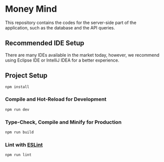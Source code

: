 # Money Mind

This repository contains the codes for the server-side part of the application, such as the database and the API queries.

## Recommended IDE Setup

There are many IDEs available in the market today, however, we recommend using Eclipse IDE or IntelliJ IDEA for a better experience.

## Project Setup

```sh
npm install
```

### Compile and Hot-Reload for Development

```sh
npm run dev
```

### Type-Check, Compile and Minify for Production

```sh
npm run build
```

### Lint with [ESLint](https://eslint.org/)

```sh
npm run lint
```

